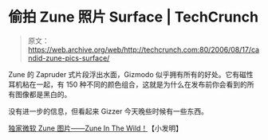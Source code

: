 # 偷拍 Zune 照片 Surface | TechCrunch

> 原文：<https://web.archive.org/web/http://techcrunch.com:80/2006/08/17/candid-zune-pics-surface/>

Zune 的 Zapruder 式片段浮出水面，Gizmodo 似乎拥有所有的好处。它有磁性耳机粘在一起，有 150 种不同的颜色组合，这就是为什么在发布前你会看到的所有图像都是黑白的。

没有进一步的信息，但看起来 Gizzer 今天晚些时候有一些东西。

[独家微软 Zune 图片——Zune In The Wild！](https://web.archive.org/web/20150919110808/http://www.gizmodo.com/gadgets/microsoft/exclusive-microsoft-zune-picture--zune-in-the-wild-194877.php)【小发明】